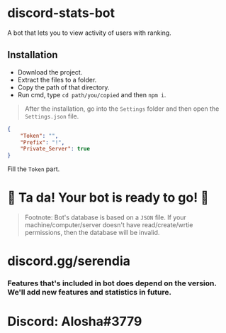 # discord-stats-bot
A bot that lets you to view activity of users with ranking.

## Installation
* Download the project.
* Extract the files to a folder.
* Copy the path of that directory.
* Run cmd, type `cd path/you/copied` and then `npm i`.

> After the installation, go into the `Settings` folder and then open the `Settings.json` file.

```json
{
    "Token": "",
    "Prefix": "!",
    "Private_Server": true
}
```

Fill the `Token` part.

# 🎉 Ta da! Your bot is ready to go! 🎉

> Footnote: Bot's database is based on a `JSON` file. If your machine/computer/server doesn't have read/create/wrtie permissions, then the database will be invalid.


# discord.gg/serendia

### Features that's included in bot does depend on the version. We'll add new features and statistics in future.

# Discord: Alosha#3779
